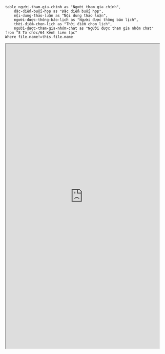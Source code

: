 ```dataview
table người-tham-gia-chính as "Người tham gia chính",
	đặc-điểm-buổi-họp as "Đặc điểm buổi họp",
	nội-dung-thảo-luận as "Nội dung thảo luận",
	người-được-thông-báo-lịch as "Người được thông báo lịch",
	thời-điểm-chọn-lịch as "Thời điểm chọn lịch",
	người-được-tham-gia-nhóm-chat as "Người được tham gia nhóm chat"
from "8 Tổ chức/64 Kênh liên lạc"
Where file.name!=this.file.name
```
<iframe src="https://docs.google.com/spreadsheets/d/e/2PACX-1vTycKcdeN2ppOyI-tfpF6m6Bv0eWBDuPI0Ej4aRVGEGv63ILluX9wPsUe3Slhjy3KEzTOSVCVRqixEP/pubhtml?gid=189808944&amp;single=true&amp;widget=true&amp;headers=false" width=100% height=1000px></iframe>
